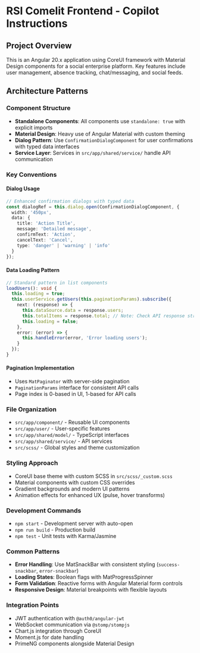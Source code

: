# RSI Comelit Frontend - Copilot Instructions

## Project Overview
This is an Angular 20.x application using CoreUI framework with Material Design components for a social enterprise platform. Key features include user management, absence tracking, chat/messaging, and social feeds.

## Architecture Patterns

### Component Structure
- **Standalone Components**: All components use `standalone: true` with explicit imports
- **Material Design**: Heavy use of Angular Material with custom theming
- **Dialog Pattern**: Use `ConfirmationDialogComponent` for user confirmations with typed data interfaces
- **Service Layer**: Services in `src/app/shared/service/` handle API communication

### Key Conventions

#### Dialog Usage
```typescript
// Enhanced confirmation dialogs with typed data
const dialogRef = this.dialog.open(ConfirmationDialogComponent, {
  width: '450px',
  data: {
    title: 'Action Title',
    message: 'Detailed message',
    confirmText: 'Action',
    cancelText: 'Cancel',
    type: 'danger' | 'warning' | 'info'
  }
});
```

#### Data Loading Pattern
```typescript
// Standard pattern in list components
loadUsers(): void {
  this.loading = true;
  this.userService.getUsers(this.paginationParams).subscribe({
    next: (response) => {
      this.dataSource.data = response.users;
      this.totalItems = response.total; // Note: Check API response structure
      this.loading = false;
    },
    error: (error) => {
      this.handleError(error, 'Error loading users');
    }
  });
}
```

#### Pagination Implementation
- Uses `MatPaginator` with server-side pagination
- `PaginationParams` interface for consistent API calls
- Page index is 0-based in UI, 1-based for API calls

### File Organization
- `src/app/component/` - Reusable UI components
- `src/app/user/` - User-specific features  
- `src/app/shared/model/` - TypeScript interfaces
- `src/app/shared/service/` - API services
- `src/scss/` - Global styles and theme customization

### Styling Approach
- CoreUI base theme with custom SCSS in `src/scss/_custom.scss`
- Material components with custom CSS overrides
- Gradient backgrounds and modern UI patterns
- Animation effects for enhanced UX (pulse, hover transforms)

### Development Commands
- `npm start` - Development server with auto-open
- `npm run build` - Production build
- `npm test` - Unit tests with Karma/Jasmine

### Common Patterns
- **Error Handling**: Use MatSnackBar with consistent styling (`success-snackbar`, `error-snackbar`)
- **Loading States**: Boolean flags with MatProgressSpinner
- **Form Validation**: Reactive forms with Angular Material form controls
- **Responsive Design**: Material breakpoints with flexible layouts

### Integration Points
- JWT authentication with `@auth0/angular-jwt`
- WebSocket communication via `@stomp/stompjs`
- Chart.js integration through CoreUI
- Moment.js for date handling
- PrimeNG components alongside Material Design
